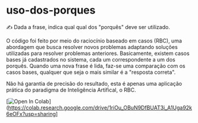 # uso-dos-porques
✍️ Dada a frase, indica qual qual dos "porquês" deve ser utilizado.

O código foi feito por meio do raciocínio baseado em casos (RBC), uma abordagem que busca resolver novos problemas adaptando soluções utilizadas para resolver problemas anteriores. Basicamente, existem casos bases já cadastrados no sistema, cada um correspondente a um dos porquês. Quando uma nova frase é lida, faz-se uma comparação com os casos bases, qualquer que seja o mais similar é a "resposta correta".

Não há garantia de precisão do resultado, esta é apenas uma aplicação prática do paradigma de Inteligência Artifical, o RBC.

[![Open In Colab](https://colab.research.google.com/assets/colab-badge.svg)](https://colab.research.google.com/drive/1riOu_OBuN9DfBUAT3i_A1Uga92k6eOFx?usp=sharing]


